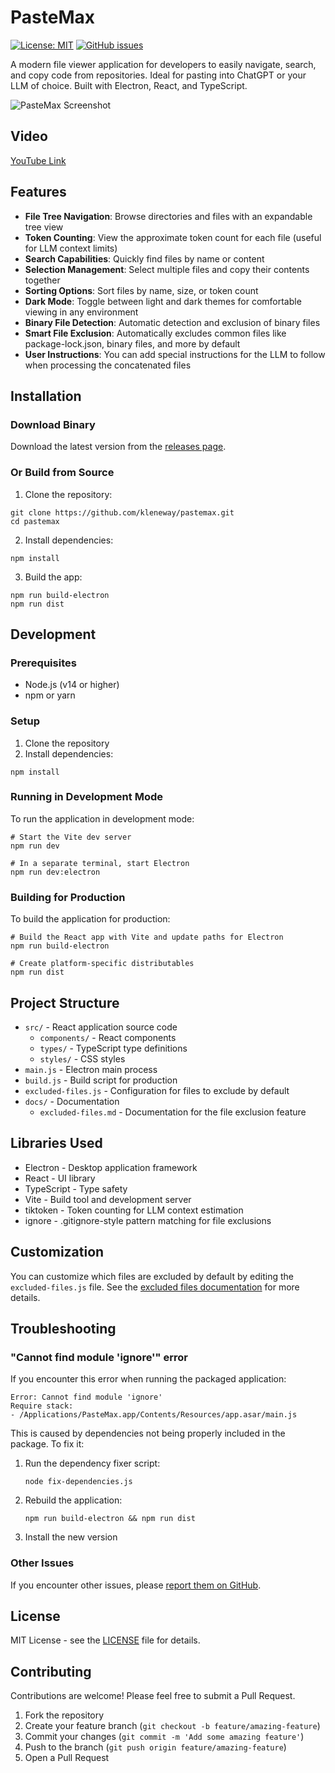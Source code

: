 # PasteMax

[![License: MIT](https://img.shields.io/badge/License-MIT-yellow.svg)](https://opensource.org/licenses/MIT)
[![GitHub issues](https://img.shields.io/github/issues/kleneway/pastemax)](https://github.com/kleneway/pastemax/issues)

A modern file viewer application for developers to easily navigate, search, and copy code from repositories. Ideal for pasting into ChatGPT or your LLM of choice. Built with Electron, React, and TypeScript.

![PasteMax Screenshot](https://github.com/user-attachments/assets/4115ad31-9c93-4cf8-bd65-4bb5379e0eba)

## Video
[YouTube Link](https://youtu.be/YV-pZSDNnPo)

## Features

- **File Tree Navigation**: Browse directories and files with an expandable tree view
- **Token Counting**: View the approximate token count for each file (useful for LLM context limits)
- **Search Capabilities**: Quickly find files by name or content
- **Selection Management**: Select multiple files and copy their contents together
- **Sorting Options**: Sort files by name, size, or token count
- **Dark Mode**: Toggle between light and dark themes for comfortable viewing in any environment
- **Binary File Detection**: Automatic detection and exclusion of binary files
- **Smart File Exclusion**: Automatically excludes common files like package-lock.json, binary files, and more by default
- **User Instructions**: You can add special instructions for the LLM to follow when processing the concatenated files

## Installation

### Download Binary

Download the latest version from the [releases page](https://github.com/kleneway/pastemax/releases).

### Or Build from Source

1. Clone the repository:

```
git clone https://github.com/kleneway/pastemax.git
cd pastemax
```

2. Install dependencies:

```
npm install
```

3. Build the app:

```
npm run build-electron
npm run dist
```

## Development

### Prerequisites

- Node.js (v14 or higher)
- npm or yarn

### Setup

1. Clone the repository
2. Install dependencies:

```
npm install
```

### Running in Development Mode

To run the application in development mode:

```
# Start the Vite dev server
npm run dev

# In a separate terminal, start Electron
npm run dev:electron
```

### Building for Production

To build the application for production:

```
# Build the React app with Vite and update paths for Electron
npm run build-electron

# Create platform-specific distributables
npm run dist
```

## Project Structure

- `src/` - React application source code
  - `components/` - React components
  - `types/` - TypeScript type definitions
  - `styles/` - CSS styles
- `main.js` - Electron main process
- `build.js` - Build script for production
- `excluded-files.js` - Configuration for files to exclude by default
- `docs/` - Documentation
  - `excluded-files.md` - Documentation for the file exclusion feature

## Libraries Used

- Electron - Desktop application framework
- React - UI library
- TypeScript - Type safety
- Vite - Build tool and development server
- tiktoken - Token counting for LLM context estimation
- ignore - .gitignore-style pattern matching for file exclusions

## Customization

You can customize which files are excluded by default by editing the `excluded-files.js` file. See the [excluded files documentation](docs/excluded-files.md) for more details.

## Troubleshooting

### "Cannot find module 'ignore'" error

If you encounter this error when running the packaged application:

```
Error: Cannot find module 'ignore'
Require stack:
- /Applications/PasteMax.app/Contents/Resources/app.asar/main.js
```

This is caused by dependencies not being properly included in the package. To fix it:

1. Run the dependency fixer script:

   ```
   node fix-dependencies.js
   ```

2. Rebuild the application:

   ```
   npm run build-electron && npm run dist
   ```

3. Install the new version

### Other Issues

If you encounter other issues, please [report them on GitHub](https://github.com/kleneway/pastemax/issues).

## License

MIT License - see the [LICENSE](LICENSE) file for details.

## Contributing

Contributions are welcome! Please feel free to submit a Pull Request.

1. Fork the repository
2. Create your feature branch (`git checkout -b feature/amazing-feature`)
3. Commit your changes (`git commit -m 'Add some amazing feature'`)
4. Push to the branch (`git push origin feature/amazing-feature`)
5. Open a Pull Request
